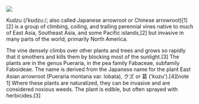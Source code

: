 <a href="https://juncture-digital.org"><img src="https://juncture-digital.org/images/ve-button.png"></a>

Kudzu (/ˈkʊdzuː/; also called Japanese arrowroot or Chinese arrowroot)[1][2] is a group of climbing, coiling, and trailing perennial vines native to much of East Asia, Southeast Asia, and some Pacific islands,[2] but invasive in many parts of the world, primarily North America.

The vine densely climbs over other plants and trees and grows so rapidly that it smothers and kills them by blocking most of the sunlight.[3] The plants are in the genus Pueraria, in the pea family Fabaceae, subfamily Faboideae. The name is derived from the Japanese name for the plant East Asian arrowroot (Pueraria montana var. lobata), クズ or 葛 ('kuzu').[4][note 1] Where these plants are naturalized, they can be invasive and are considered noxious weeds. The plant is edible, but often sprayed with herbicides.[3]
